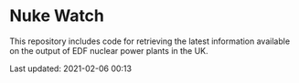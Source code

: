 # Nuke Watch

This repository includes code for retrieving the latest information available on the output of EDF nuclear power plants in the UK.

Last updated: 2021-02-06 00:13